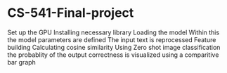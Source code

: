 # CS-541-Final-project
Set up the GPU
Installing necessary library
Loading the model
Within this the model parameters are defined
The input text is reprocessed
Feature building
Calculating cosine similarity
Using Zero shot image classification the probablity of the output correctness is visualized using a comparitive bar graph
